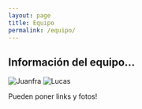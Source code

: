 ```yaml
---
layout: page
title: Equipo
permalink: /equipo/
---
```


## Información del equipo...

![Juanfra](/assets/Juanfra.jpg)
![Lucas](/assets/Lucas.jpg)

Pueden poner links y fotos!
